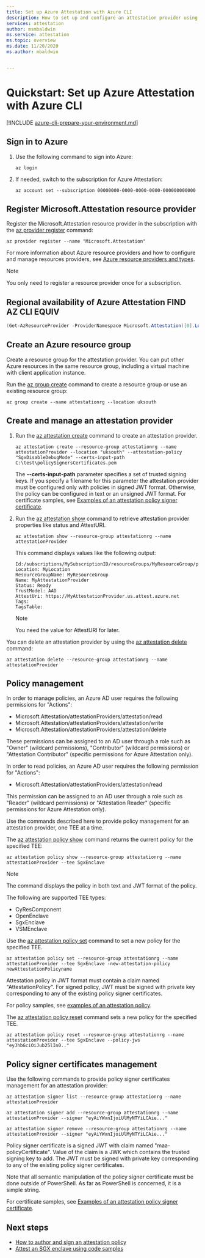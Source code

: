 ```yaml
---
title: Set up Azure Attestation with Azure CLI
description: How to set up and configure an attestation provider using Azure CLI.
services: attestation
author: msmbaldwin
ms.service: attestation
ms.topic: overview
ms.date: 11/20/2020
ms.author: mbaldwin


---
```

# Quickstart: Set up Azure Attestation with Azure CLI

[!INCLUDE [azure-cli-prepare-your-environment.md](../../includes/azure-cli-prepare-your-environment.md)]

## Sign in to Azure

1. Use the following command to sign into Azure:

   ```azurecli
   az login
   ```

1. If needed, switch to the subscription for Azure Attestation:

   ```azurecli
   az account set --subscription 00000000-0000-0000-0000-000000000000
   ```

## Register Microsoft.Attestation resource provider

Register the Microsoft.Attestation resource provider in the subscription with the [az provider register](/cli/azure/provider#az_provider_register) command:

```azurecli
az provider register --name "Microsoft.Attestation"
```

For more information about Azure resource providers and how to configure and manage resources providers, see [Azure resource providers and types](../azure-resource-manager/management/resource-providers-and-types.md).

> [!NOTE]
> You only need to register a resource provider once for a subscription.

## Regional availability of Azure Attestation  FIND AZ CLI EQUIV

```powershell
(Get-AzResourceProvider -ProviderNamespace Microsoft.Attestation)[0].Locations
```

## Create an Azure resource group

Create a resource group for the attestation provider. You can put other Azure resources in the same resource group, including a virtual machine with client application instance.

Run the [az group create](/cli/azure/group#az_group_create) command to create a resource group or use an existing resource group:

   ```azurecli
   az group create --name attestationrg --location uksouth
   ```

## Create and manage an attestation provider

1. Run the [az attestation create](/cli/azure/ext/attestation/attestation#ext_attestation_az_attestation_create) command to create an attestation provider.

   ```azurecli
   az attestation create --resource-group attestationrg --name attestationProvider --location "uksouth" --attestation-policy "SgxDisableDebugMode" --certs-input-path C:\test\policySignersCertificates.pem
   ```

   The **--certs-input-path** parameter specifies a set of trusted signing keys. If you specify a filename for this parameter the attestation provider must be configured only with policies in signed JWT format. Otherwise, the policy can be configured in text or an unsigned JWT format. For certificate samples, see [Examples of an attestation policy signer certificate](policy-signer-examples.md).

1. Run the [az attestation show](/cli/azure/ext/attestation/attestation#ext_attestation_az_attestation_show) command to retrieve attestation provider properties like status and AttestURI. 

   ```azurecli
   az attestation show --resource-group attestationrg --name attestationProvider
   ```

   This command displays values like the following output:

   ```output
   Id:/subscriptions/MySubscriptionID/resourceGroups/MyResourceGroup/providers/Microsoft.Attestation/attestationProviders/MyAttestationProvider
   Location: MyLocation
   ResourceGroupName: MyResourceGroup
   Name: MyAttestationProvider
   Status: Ready
   TrustModel: AAD
   AttestUri: https://MyAttestationProvider.us.attest.azure.net 
   Tags:
   TagsTable:
   ```

   > [!NOTE]
   > You need the value for AttestURI for later.

You can delete an attestation provider by using the [az attestation delete](/cli/azure/ext/attestation/attestation#ext_attestation_az_attestation_delete) command:

```azurecli
az attestation delete --resource-group attestationrg --name attestationProvider
```

## Policy management

In order to manage policies, an Azure AD user requires the following permissions for "Actions":

- Microsoft.Attestation/attestationProviders/attestation/read
- Microsoft.Attestation/attestationProviders/attestation/write
- Microsoft.Attestation/attestationProviders/attestation/delete

These permissions can be assigned to an AD user through a role such as "Owner" (wildcard permissions), "Contributor" (wildcard permissions) or "Attestation Contributor" (specific permissions for Azure Attestation only).  

In order to read policies, an Azure AD user requires the following permission for "Actions":

- Microsoft.Attestation/attestationProviders/attestation/read

This permission can be assigned to an AD user through a role such as "Reader" (wildcard permissions) or "Attestation Reader" (specific permissions for Azure Attestation only).

Use the commands described here to provide policy management for an attestation provider, one TEE at a time.

The [az attestation policy show](/cli/azure/ext/attestation/attestation/policy#ext_attestation_az_attestation_policy_show) command returns the current policy for the specified TEE:

```azurecli
az attestation policy show --resource-group attestationrg --name attestationProvider --tee SgxEnclave
```

> [!NOTE]
> The command displays the policy in both text and JWT format of the policy.

The following are supported TEE types:

- CyResComponent
- OpenEnclave
- SgxEnclave
- VSMEnclave

Use the [az attestation policy set](/cli/azure/ext/attestation/attestation/policy#ext_attestation_az_attestation_policy_set) command to set a new policy for the specified TEE.

```azurecli
az attestation policy set --resource-group attestationrg --name attestationProvider --tee SgxEnclave -new-attestation-policy newAttestationPolicyname
```

Attestation policy in JWT format must contain a claim named "AttestationPolicy". For signed policy, JWT must be signed with private key corresponding to any of the existing policy signer certificates.

For policy samples, see [examples of an attestation policy](policy-examples.md).

The [az attestation policy reset](/cli/azure/ext/attestation/attestation/policy#ext_attestation_az_attestation_policy_reset) command sets a new policy for the specified TEE.

```azurecli
az attestation policy reset --resource-group attestationrg --name attestationProvider --tee SgxEnclave --policy-jws "eyJhbGciOiJub25lIn0.."
```

## Policy signer certificates management

Use the following commands to provide policy signer certificates management for an attestation provider:


```azurecli
az attestation signer list --resource-group attestationrg --name attestationProvider

az attestation signer add --resource-group attestationrg --name attestationProvider --signer "eyAiYWxnIjoiUlMyNTYiLCAie..."

az attestation signer remove --resource-group attestationrg --name attestationProvider --signer "eyAiYWxnIjoiUlMyNTYiLCAie..."
```

Policy signer certificate is a signed JWT with claim named "maa-policyCertificate". Value of the claim is a JWK which contains the trusted signing key to add. The JWT must be signed with private key corresponding to any of the existing policy signer certificates.

Note that all semantic manipulation of the policy signer certificate must be done outside of PowerShell. As far as PowerShell is concerned, it is a simple string.

For certificate samples, see [Examples of an attestation policy signer certificate](policy-signer-examples.md).

## Next steps

- [How to author and sign an attestation policy](author-sign-policy.md)
- [Attest an SGX enclave using code samples](/samples/browse/?expanded=azure&terms=attestation)